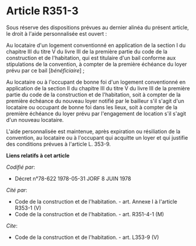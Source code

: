 # Article R351-3

Sous réserve des dispositions prévues au dernier alinéa du présent article, le droit à l'aide personnalisée est ouvert :

Au locataire d'un logement conventionné en application de la section I du chapitre III du titre V du livre III de la première
partie du code de la construction et de l'habitation, qui est titulaire d'un bail conforme aux stipulations de la convention,
à compter de la première échéance du loyer prévu par ce bail [*bénéficiaire*] ;

Au locataire ou à l'occupant de bonne foi d'un logement conventionné en application de la section II du chapitre III du titre
V du livre III de la première partie du code de la construction et de l'habitation, soit à compter de la première échéance du
nouveau loyer notifié par le bailleur s'il s'agit d'un locataire ou occupant de bonne foi dans les lieux, soit à compter de
la première échéance du loyer prévu par l'engagement de location s'il s'agit d'un nouveau locataire.

L'aide personnalisée est maintenue, après expiration ou résiliation de la convention, au locataire ou à l'occupant qui
acquitte un loyer et qui justifie des conditions prévues à l'article L. 353-9.

**Liens relatifs à cet article**

_Codifié par_:

  - Décret n°78-622 1978-05-31 JORF 8 JUIN 1978

_Cité par_:

  - Code de la construction et de l'habitation. - art. Annexe I à l'article R353-1 (V)
  - Code de la construction et de l'habitation. - art. R351-4-1 (M)

_Cite_:

  - Code de la construction et de l'habitation. - art. L353-9 (V)
